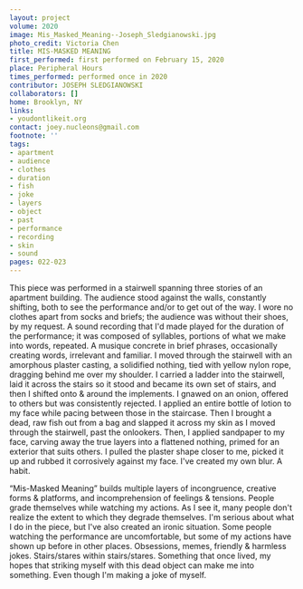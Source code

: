 ```yaml
---
layout: project
volume: 2020
image: Mis_Masked_Meaning--Joseph_Sledgianowski.jpg
photo_credit: Victoria Chen
title: MIS-MASKED MEANING
first_performed: first performed on February 15, 2020
place: Peripheral Hours
times_performed: performed once in 2020
contributor: JOSEPH SLEDGIANOWSKI
collaborators: []
home: Brooklyn, NY
links:
- youdontlikeit.org
contact: joey.nucleons@gmail.com
footnote: ''
tags:
- apartment
- audience
- clothes
- duration
- fish
- joke
- layers
- object
- past
- performance
- recording
- skin
- sound
pages: 022-023
---
```



This piece was performed in a stairwell spanning three stories of an apartment building. The audience stood against the walls, constantly shifting, both to see the performance and/or to get out of the way.  I wore no clothes apart from socks and briefs; the audience was without their shoes, by my request.  A sound recording that I'd made played for the duration of the performance; it was composed of syllables, portions of what we make into words, repeated.  A musique concrete in brief phrases, occasionally creating words, irrelevant and familiar.  I moved through the stairwell with an amorphous plaster casting, a solidified nothing, tied with yellow nylon rope, dragging behind me over my shoulder.  I carried a ladder into the stairwell, laid it across the stairs so it stood and became its own set of stairs, and then I shifted onto & around the implements.  I gnawed on an onion, offered to others but was consistently rejected.  I applied an entire bottle of lotion to my face while pacing between those in the staircase.  Then I brought a dead, raw fish out from a bag and slapped it across my skin as I moved through the stairwell, past the onlookers.  Then, I applied sandpaper to my face, carving away the true layers into a flattened nothing, primed for an exterior that suits others.  I pulled the plaster shape closer to me, picked it up and rubbed it corrosively against my face. I've created my own blur. A habit.

“Mis-Masked Meaning” builds multiple layers of incongruence, creative forms & platforms, and incomprehension of feelings & tensions.  People grade themselves while watching my actions. As I see it, many people don't realize the extent to which they degrade themselves. I'm serious about what I do in the piece, but I've also created an ironic situation.  Some people watching the performance are uncomfortable, but some of my actions have shown up before in other places. Obsessions, memes, friendly & harmless jokes. Stairs/stares within stairs/stares. Something that once lived, my hopes that striking myself with this dead object can make me into something.  Even though I'm making a joke of myself.
